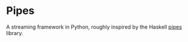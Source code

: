 # Pipes

A streaming framework in Python, roughly inspired by the Haskell
[pipes](https://hackage.haskell.org/package/pipes) library.
